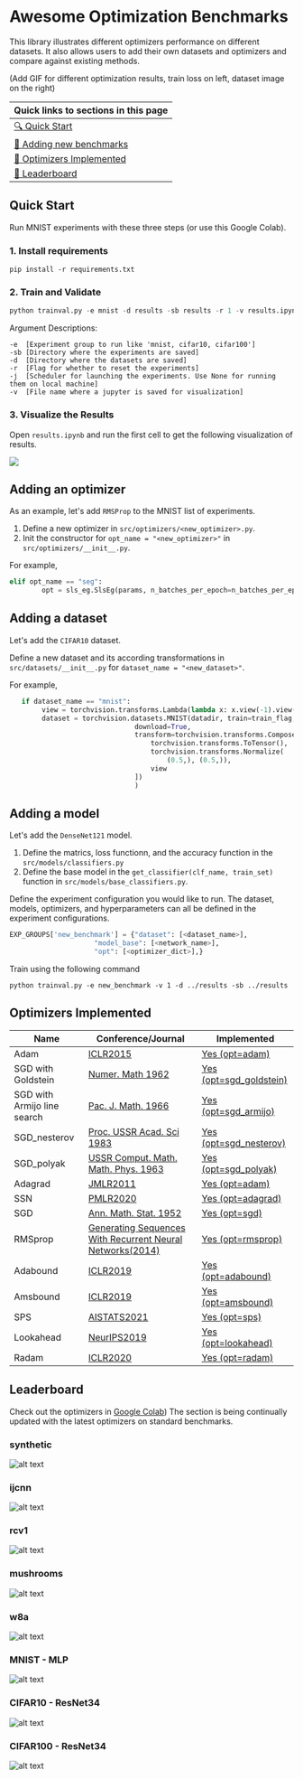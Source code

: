 # Awesome Optimization Benchmarks

This library illustrates different optimizers performance on different datasets. It also allows users to add their own datasets and optimizers and compare against existing methods.

(Add GIF for different optimization results, train loss on left, dataset image on the right)



| **Quick links to sections in this page**|
|-|
|[🔍 Quick Start](#Quick-Start) |
[🔏 Adding new benchmarks](#Adding-a-new-benchmark)|
|[📜 Optimizers Implemented](#Optimizers-Implemented)|
[🏁 Leaderboard](#Leaderboard)|




## Quick Start 

Run MNIST experiments with these three steps (or use this Google Colab).

### 1. Install requirements

`pip install -r requirements.txt` 


### 2. Train and Validate

```python
python trainval.py -e mnist -d results -sb results -r 1 -v results.ipynb
```

Argument Descriptions:
```
-e  [Experiment group to run like 'mnist, cifar10, cifar100'] 
-sb [Directory where the experiments are saved]
-d  [Directory where the datasets are saved]
-r  [Flag for whether to reset the experiments]
-j  [Scheduler for launching the experiments. Use None for running them on local machine]
-v  [File name where a jupyter is saved for visualization]
```

### 3. Visualize the Results

Open `results.ipynb` and run the first cell to get the following visualization of results.

![](results/dashboard.png)

## Adding an optimizer

As an example, let's add `RMSProp` to the MNIST list of experiments.

1. Define a new optimizer in `src/optimizers/<new_optimizer>.py`.
2. Init the constructor for `opt_name = "<new_optimizer>"` in `src/optimizers/__init__.py`.

For example,
```python
elif opt_name == "seg":
        opt = sls_eg.SlsEg(params, n_batches_per_epoch=n_batches_per_epoch)
```

## Adding a dataset

Let's add the `CIFAR10` dataset.

Define a new dataset and its according transformations in `src/datasets/__init__.py` for `dataset_name = "<new_dataset>"`.

For example,
```python
   if dataset_name == "mnist":
        view = torchvision.transforms.Lambda(lambda x: x.view(-1).view(784))
        dataset = torchvision.datasets.MNIST(datadir, train=train_flag,
                               download=True,
                               transform=torchvision.transforms.Compose([
                                   torchvision.transforms.ToTensor(),
                                   torchvision.transforms.Normalize(
                                       (0.5,), (0.5,)),
                                   view
                               ])
                               )
```

## Adding a model

Let's add the `DenseNet121` model.

1. Define the matrics, loss functionn, and the accuracy function in the `src/models/classifiers.py`
2. Define the base model in the `get_classifier(clf_name, train_set)` function in `src/models/base_classifiers.py`.


Define the experiment configuration you would like to run. The dataset, models, optimizers, and hyperparameters can all be defined in the experiment configurations.
```python
EXP_GROUPS['new_benchmark'] = {"dataset": [<dataset_name>],
                     "model_base": [<network_name>],
                     "opt": [<optimizer_dict>],}
```

Train using the following command
```
python trainval.py -e new_benchmark -v 1 -d ../results -sb ../results
```

## Optimizers Implemented 

| Name | Conference/Journal | Implemented   | 
| ---- |  ----- | ----- | 
| Adam| [ICLR2015](https://arxiv.org/pdf/1412.6980.pdf)  | [Yes (opt=adam)](https://github.com/haven-ai/optimization-benchmark/blob/main/src/optimizers/__init__.py) |
| SGD with Goldstein| [ Numer. Math 1962](https://idp.springer.com/authorize/casa?redirect_uri=https://link.springer.com/article/10.1007/BF01386306&casa_token=fJPrXJ0xVwIAAAAA:rFFa9IMPl50d2j7xqq3MVrA-L92-O1gdSnlEElXZ7PxnWQYaZQ0LsAWjqjs4TmJb0nHhiNPf1KgVxRhTUw)| [Yes (opt=sgd_goldstein)](https://github.com/haven-ai/optimization-benchmark/blob/main/src/optimizers/__init__.py) |
| SGD with Armijo line search | [Pac. J. Math. 1966](https://msp.org/pjm/1966/16-1/p01.xhtml)| [Yes (opt=sgd_armijo)](https://github.com/haven-ai/optimization-benchmark/blob/main/src/optimizers/__init__.py) |
| SGD_nesterov| [Proc. USSR Acad. Sci 1983](https://ci.nii.ac.jp/naid/10029946121/)| [Yes (opt=sgd_nesterov)](https://github.com/haven-ai/optimization-benchmark/blob/main/src/optimizers/__init__.py) |
| SGD_polyak| [USSR Comput. Math. Math. Phys. 1963](https://www.researchgate.net/publication/243648552_Gradient_methods_for_the_minimisation_of_functionals)| [Yes (opt=sgd_polyak)](https://github.com/haven-ai/optimization-benchmark/blob/main/src/optimizers/__init__.py) |
| Adagrad| [JMLR2011](https://www.jmlr.org/papers/volume12/duchi11a/duchi11a.pdf)| [Yes (opt=adam)](https://github.com/haven-ai/optimization-benchmark/blob/main/src/optimizers/__init__.py) |
| SSN| [PMLR2020](https://arxiv.org/pdf/1910.04920.pdf)| [Yes (opt=adagrad)](https://github.com/haven-ai/optimization-benchmark/blob/main/src/optimizers/__init__.py) |
| SGD| [Ann. Math. Stat. 1952](https://projecteuclid.org/journals/annals-of-mathematical-statistics/volume-23/issue-3/Stochastic-Estimation-of-the-Maximum-of-a-Regression-Function/10.1214/aoms/1177729392.full)| [Yes (opt=sgd)](https://github.com/haven-ai/optimization-benchmark/blob/main/src/optimizers/__init__.py) |
| RMSprop| [Generating Sequences With Recurrent Neural Networks(2014)](https://arxiv.org/pdf/1308.0850.pdf)| [Yes (opt=rmsprop)](https://github.com/haven-ai/optimization-benchmark/blob/main/src/optimizers/__init__.py) |
| Adabound |[ICLR2019](https://arxiv.org/abs/1902.09843)| [Yes (opt=adabound)](https://github.com/haven-ai/optimization-benchmark/blob/main/src/optimizers/__init__.py) |
| Amsbound| [ICLR2019](https://arxiv.org/abs/1902.09843) | [Yes (opt=amsbound)](https://github.com/haven-ai/optimization-benchmark/blob/main/src/optimizers/__init__.py) |
| SPS| [AISTATS2021](https://arxiv.org/pdf/2002.10542.pdf)| [Yes (opt=sps)](https://github.com/haven-ai/optimization-benchmark/blob/main/src/optimizers/__init__.py) |
| Lookahead| [NeurIPS2019](https://arxiv.org/abs/1907.08610)| [Yes (opt=lookahead)](https://github.com/haven-ai/optimization-benchmark/blob/main/src/optimizers/__init__.py) |
| Radam| [ICLR2020](https://arxiv.org/abs/1908.03265)| [Yes (opt=radam)](https://github.com/haven-ai/optimization-benchmark/blob/main/src/optimizers/__init__.py) |



## Leaderboard 
Check out the optimizers in [Google Colab](https://colab.research.google.com/drive/1pC3M9qTNXuUfvlKRyJuUBcHa8ZRU8oir#scrollTo=BRGIn6grTkjq))
The section is being continually updated with the latest optimizers on standard benchmarks.

### synthetic
![alt text](results/syn.png)

### ijcnn
![alt text](results/ijcnn.png)

### rcv1
![alt text](results/rcv1.png)

### mushrooms
![alt text](results/mushrooms.png)

### w8a
![alt text](results/w8a.png)

### MNIST - MLP
![alt text](results/mnist.png)

### CIFAR10 - ResNet34
![alt text](results/cifar10.png)

### CIFAR100 - ResNet34
![alt text](results/cifar100.png)




